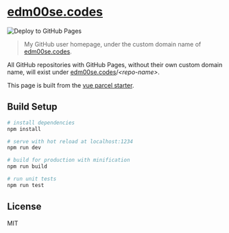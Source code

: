# [edm00se.codes][my-url]
![Deploy to GitHub Pages](https://github.com/edm00se/edm00se.github.io/workflows/Deploy%20to%20GitHub%20Pages/badge.svg)

> My GitHub user homepage, under the custom domain name of [edm00se.codes][my-url].

All GitHub repositories with GitHub Pages, without their own custom domain name, will exist under [edm00se.codes][my-url]/_&lt;repo-name&gt;_.

This page is built from the [vue parcel starter][vue-parcel-starter].

## Build Setup

``` bash
# install dependencies
npm install

# serve with hot reload at localhost:1234
npm run dev

# build for production with minification
npm run build

# run unit tests
npm run test
```

## License

MIT

[my-url]: https://edm00se.codes
[vue-parcel-starter]: https://github.com/edm00se/vue-parcel-starter

